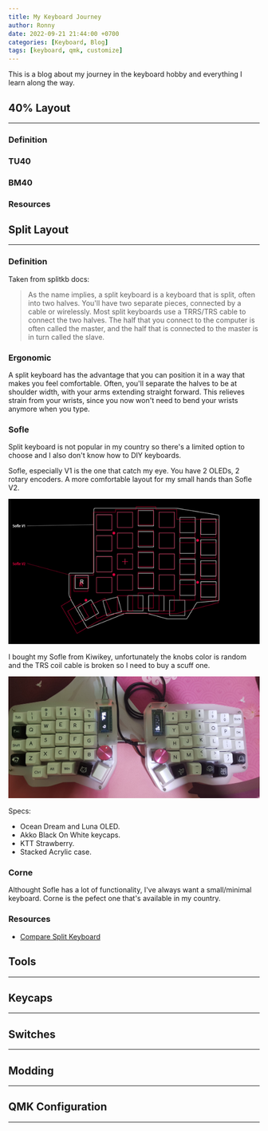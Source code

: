 ```yaml
---
title: My Keyboard Journey
author: Ronny
date: 2022-09-21 21:44:00 +0700
categories: [Keyboard, Blog]
tags: [keyboard, qmk, customize]
---
```


This is a blog about my journey in the keyboard hobby and everything I learn along the way.

## 40% Layout

---

### Definition

### TU40

### BM40

### Resources

## Split Layout

---

### Definition

Taken from splitkb docs:

>As the name implies, a split keyboard is a keyboard that is split, often into two halves. You'll have two separate pieces, connected by a cable or wirelessly. Most split keyboards use a TRRS/TRS cable to connect the two halves. The half that you connect to the computer is often called the master, and the half that is connected to the master is in turn called the slave.

### Ergonomic

A split keyboard has the advantage that you can position it in a way that makes you feel comfortable. Often, you'll separate the halves to be at shoulder width, with your arms extending straight forward. This relieves strain from your wrists, since you now won't need to bend your wrists anymore when you type.

### Sofle

Split keyboard is not popular in my country so there's a limited option to choose and I also don't know how to DIY keyboards.

Sofle, especially V1 is the one that catch my eye. You have 2 OLEDs, 2 rotary encoders.
A more comfortable layout for my small hands than Sofle V2.

![Sofle V1 compares to V2](/assets/image/Sofle_Compare.png)

I bought my Sofle from Kiwikey, unfortunately the knobs color is random and the TRS coil cable is broken so I need to buy a scuff one.

![Sofle keyboard from Kiwikey](assets/image/../../../assets/image/My_Sofle_V1.jpg)

Specs:

- Ocean Dream and Luna OLED.
- Akko Black On White keycaps.
- KTT Strawberry.
- Stacked Acrylic case.

### Corne

Althought Sofle has a lot of functionality, I've always want a small/minimal keyboard. Corne is the pefect one that's available in my country.

### Resources

- [Compare Split Keyboard](https://compare.splitkb.com/)

## Tools

---

## Keycaps

---

## Switches

---

## Modding

---

## QMK Configuration

---
